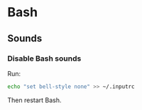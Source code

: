 # Bash

## Sounds

### Disable Bash sounds

Run:

```bash
echo "set bell-style none" >> ~/.inputrc
```

Then restart Bash.
